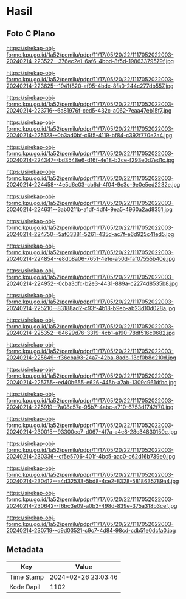 # Hasil

## Foto C Plano

https://sirekap-obj-formc.kpu.go.id/1a52/pemilu/pdpr/11/17/05/20/22/1117052022003-20240214-223522--376ec2e1-6af6-4bbd-8f5d-19863379579f.jpg

https://sirekap-obj-formc.kpu.go.id/1a52/pemilu/pdpr/11/17/05/20/22/1117052022003-20240214-223625--1941f820-af95-4bde-8fa0-244c277db557.jpg

https://sirekap-obj-formc.kpu.go.id/1a52/pemilu/pdpr/11/17/05/20/22/1117052022003-20240214-223716--6a81976f-ced5-432c-a062-7eaa47eb15f7.jpg

https://sirekap-obj-formc.kpu.go.id/1a52/pemilu/pdpr/11/17/05/20/22/1117052022003-20240214-225123--0b3ad0bf-c6f5-4119-bf84-c392f770e2a4.jpg

https://sirekap-obj-formc.kpu.go.id/1a52/pemilu/pdpr/11/17/05/20/22/1117052022003-20240214-224347--bd3548e6-d16f-4e18-b3ce-f293e0d7ed1c.jpg

https://sirekap-obj-formc.kpu.go.id/1a52/pemilu/pdpr/11/17/05/20/22/1117052022003-20240214-224458--4e5d6e03-cb6d-4f04-9e3c-9e0e5ed2232e.jpg

https://sirekap-obj-formc.kpu.go.id/1a52/pemilu/pdpr/11/17/05/20/22/1117052022003-20240214-224631--3ab0211b-a1df-4df4-9ea5-4960a2ad8351.jpg

https://sirekap-obj-formc.kpu.go.id/1a52/pemilu/pdpr/11/17/05/20/22/1117052022003-20240214-224750--5af03381-5261-435d-ac7f-e6d925c41ed5.jpg

https://sirekap-obj-formc.kpu.go.id/1a52/pemilu/pdpr/11/17/05/20/22/1117052022003-20240214-224854--e8db8a06-7651-4e1e-a50d-faf07555b40e.jpg

https://sirekap-obj-formc.kpu.go.id/1a52/pemilu/pdpr/11/17/05/20/22/1117052022003-20240214-224952--0cba3dfc-b2e3-4431-889a-c2274d8535b8.jpg

https://sirekap-obj-formc.kpu.go.id/1a52/pemilu/pdpr/11/17/05/20/22/1117052022003-20240214-225210--83188ad2-c93f-4b18-b9eb-ab23d10d028a.jpg

https://sirekap-obj-formc.kpu.go.id/1a52/pemilu/pdpr/11/17/05/20/22/1117052022003-20240214-225352--64629d76-3319-4cb1-a190-78df516c0682.jpg

https://sirekap-obj-formc.kpu.go.id/1a52/pemilu/pdpr/11/17/05/20/22/1117052022003-20240214-225649--f36cba93-24a7-42ba-8adb-13ef0b8d210d.jpg

https://sirekap-obj-formc.kpu.go.id/1a52/pemilu/pdpr/11/17/05/20/22/1117052022003-20240214-225755--ed40b655-e626-445b-a7ab-1309c961dfbc.jpg

https://sirekap-obj-formc.kpu.go.id/1a52/pemilu/pdpr/11/17/05/20/22/1117052022003-20240214-225919--7a08c57e-95b7-4abc-a710-6753d1742f70.jpg

https://sirekap-obj-formc.kpu.go.id/1a52/pemilu/pdpr/11/17/05/20/22/1117052022003-20240214-230015--93300ec7-d067-4f7a-a4e8-28c34830150e.jpg

https://sirekap-obj-formc.kpu.go.id/1a52/pemilu/pdpr/11/17/05/20/22/1117052022003-20240214-230336--cf5e5706-401f-4bc5-aac0-c62d16b739e0.jpg

https://sirekap-obj-formc.kpu.go.id/1a52/pemilu/pdpr/11/17/05/20/22/1117052022003-20240214-230412--a4d32533-5bd8-4ce2-8328-5818635789a4.jpg

https://sirekap-obj-formc.kpu.go.id/1a52/pemilu/pdpr/11/17/05/20/22/1117052022003-20240214-230642--f6bc3e09-a0b3-498d-839e-375a318b3cef.jpg

https://sirekap-obj-formc.kpu.go.id/1a52/pemilu/pdpr/11/17/05/20/22/1117052022003-20240214-230719--d9d03521-c9c7-4d84-98cd-cdb51e0dcfa0.jpg


## Metadata

| Key        | Value               |
| ---------- | ------------------- |
| Time Stamp | 2024-02-26 23:03:46 |
| Kode Dapil | 1102                |



